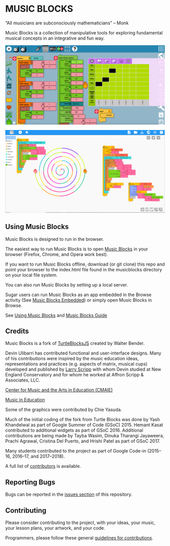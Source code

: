 MUSIC BLOCKS
============

“All musicians are subconsciously mathematicians” – Monk

Music Blocks is a collection of manipulative tools for exploring
fundamental musical concepts in an integrative and fun way.

![alt tag](https://raw.githubusercontent.com/sugarlabs/musicblocks/master/screenshots/Screenshot-1.png)

![alt tag](https://raw.githubusercontent.com/sugarlabs/musicblocks/master/screenshots/Screenshot-2.png)

Using Music Blocks
------------------

Music Blocks is designed to run in the browser.

The easiest way to run Music Blocks is to open [Music Blocks](https://musicblocks.sugarlabs.org) in your browser (Firefox, Chrome, and  Opera work best).

If you want to run Music Blocks offline, download (or git clone) this
repo and point your browser to the index.html file found in the
musicblocks directory on your local file system.

You can also run Music Blocks by setting up a local server.

Sugar users can run Music Blocks as an app embedded in the Browse
activity (See [Music Blocks
Embedded](http://activities.sugarlabs.org/en-US/sugar/addon/4804)) or
simply open Music Blocks in Browse.

See
[Using Music Blocks](http://github.com/sugarlabs/musicblocks/tree/master/documentation/README.md)
and
[Music Blocks Guide](http://github.com/sugarlabs/musicblocks/tree/master/guide/README.md)

Credits
-------

Music Blocks is a fork of
[TurtleBlocksJS](https://github.com/walterbender/turtleblocksjs)
created by Walter Bender.

Devin Ulibarri has contributed functional and user-interface
designs. Many of his contributions were inspired by the music
education ideas, representations and practices (e.g. aspects of
matrix, musical cups) developed and published by [Larry
Scripp](http://www.larryscripp.net/) with whom Devin studied at New
England Conservatory and for whom he worked at Affron Scripp &
Associates, LLC.

[Center for Music and the Arts in Education (CMAIE)](http://centerformie.org/)

[Music in Education](http://music-in-education.org/)

Some of the graphics were contributed by Chie Yasuda.

Much of the initial coding of the fork from Turtle Blocks was done by
Yash Khandelwal as part of Google Summer of Code (GSoC) 2015. Hemant
Kasat contributed to additional widgets as part of GSoC
2016. Additional contributions are being made by Tayba Wasim, Dinuka
Tharangi Jayaweera, Prachi Agrawal, Cristina Del Puerto, and Hrishi
Patel as part of GSoC 2017.

Many students contributed to the project as part of Google Code-in
(2015&ndash;16, 2016&ndash;17, and 2017&ndash;2018).

A full list of
[contributors](https://github.com/sugarlabs/musicblocks/graphs/contributors)
is available.

Reporting Bugs
--------------

Bugs can be reported in the
[issues section](https://github.com/sugarlabs/musicblocks/issues)
of this repository.

Contributing
------------

Please consider contributing to the project, with your ideas, your
music, your lesson plans, your artwork, and your code.

Programmers, please follow these general
[guidelines for contributions](https://github.com/sugarlabs/sugar-docs/blob/master/contributing.md).
